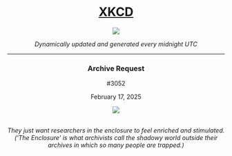 
<h1 align="center"><a href="https://xkcd.com">XKCD</a></h1>
<div align="center">
    <img src="https://img.shields.io/github/last-commit/ShashashankThakur/XKCD?label=last%20updated" />
</div>

<p align="center"><i>Dynamically updated and generated every midnight UTC</i></p>
<hr>
<div align="center">
    <h3><strong>Archive Request</strong></h3>
    <p>#3052</p>
    <p>February 17, 2025</p>
    <img src="https://imgs.xkcd.com/comics/archive_request.png">
    <br></br>
    <p><i>They just want researchers in the enclosure to feel enriched and stimulated. ('The Enclosure' is what archivists call the shadowy world outside their archives in which so many people are trapped.)</i></p>
</div>

